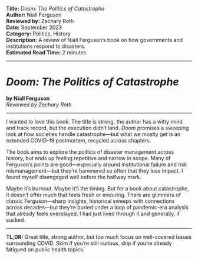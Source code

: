 **Title:** _Doom: The Politics of Catastrophe_  
**Author:** Niall Ferguson  
**Reviewed by:** Zachary Roth  
**Date:** September 2023  
**Category:** Politics, History  
**Description:** A review of Niall Ferguson’s book on how governments and institutions respond to disasters.  
**Estimated Read Time:** 2 minutes

---

# _Doom: The Politics of Catastrophe_

**by Niall Ferguson**  
_Reviewed by Zachary Roth_

---

I wanted to love this book. The title is strong, the author has a witty mind and track record, but the execution didn’t land. _Doom_ promises a sweeping look at how societies handle catastrophe—but what we mostly get is an extended COVID-19 postmortem, recycled across chapters.

The book aims to explore the politics of disaster management across history, but ends up feeling repetitive and narrow in scope. Many of Ferguson’s points are good—especially around institutional failure and risk mismanagement—but they’re hammered so often that they lose impact. I found myself disengaged well before the halfway mark.

Maybe it’s burnout. Maybe it’s the timing. But for a book about catastrophe, it doesn’t offer much that feels fresh or enduring. There are glimmers of classic Ferguson—sharp insights, historical sweeps with connections across decades—but they’re buried under a loop of pandemic-era analysis that already feels overplayed. I had just lived through it and generally, it sucked.

---

**TL;DR:** Great title, strong author, but too much focus on well-covered issues surrounding COVID. Skim if you’re still curious, skip if you’re already fatigued on public health topics.
